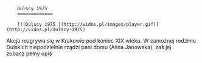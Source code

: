 
        Dulscy 1975 
        =============
        
        [![Dulscy 1975 ](http://vidos.pl/images/player.gif)](http://vidos.pl/dulscy-1975)
        
        
 Akcja rozgrywa się w Krakowie pod koniec XIX wieku. W zamożnej rodzinie Dulskich niepodzielnie rządzi pani domu (Alina Janowska), zaś jej zobacz pełny opis
    